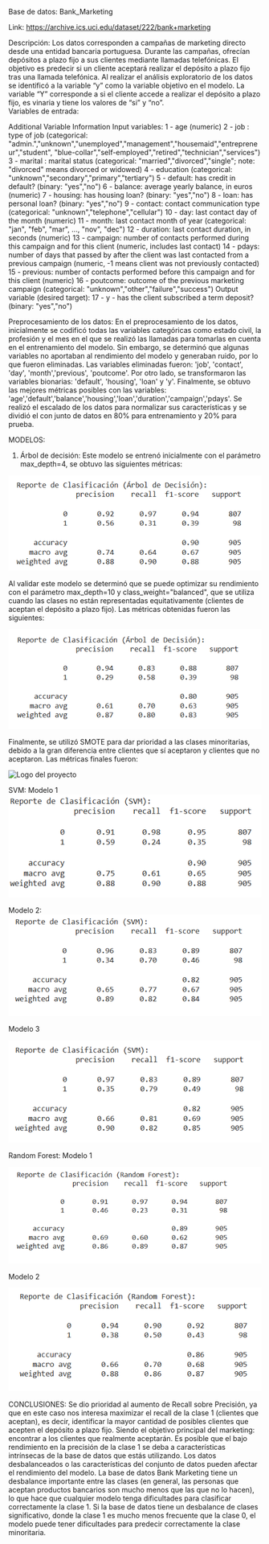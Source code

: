 Base de datos: Bank_Marketing

Link: https://archive.ics.uci.edu/dataset/222/bank+marketing

Descripción: Los datos corresponden a campañas de marketing directo desde una entidad bancaria portuguesa. Durante las campañas, ofrecían depósitos a plazo fijo a sus clientes mediante llamadas telefónicas. El objetivo es predecir si un cliente aceptará realizar el depósito a plazo fijo tras una llamada telefónica. Al realizar el análisis exploratorio de los datos se identificó a la variable “y” como la variable objetivo en el modelo. La variable “Y” corresponde a si el cliente accede a realizar el depósito a plazo fijo, es vinaria y tiene los valores de “si” y “no”.  
Variables de entrada:

Additional Variable Information
Input variables:
   1 - age (numeric)
   2 - job : type of job (categorical: "admin.","unknown","unemployed","management","housemaid","entrepreneur","student",
                                       "blue-collar","self-employed","retired","technician","services") 
   3 - marital : marital status (categorical: "married","divorced","single"; note: "divorced" means divorced or widowed)
   4 - education (categorical: "unknown","secondary","primary","tertiary")
   5 - default: has credit in default? (binary: "yes","no")
   6 - balance: average yearly balance, in euros (numeric) 
   7 - housing: has housing loan? (binary: "yes","no")
   8 - loan: has personal loan? (binary: "yes","no")
   9 - contact: contact communication type (categorical: "unknown","telephone","cellular") 
  10 - day: last contact day of the month (numeric)
  11 - month: last contact month of year (categorical: "jan", "feb", "mar", ..., "nov", "dec")
  12 - duration: last contact duration, in seconds (numeric)
  13 - campaign: number of contacts performed during this campaign and for this client (numeric, includes last contact)
  14 - pdays: number of days that passed by after the client was last contacted from a previous campaign (numeric, -1 means client was not previously contacted)
  15 - previous: number of contacts performed before this campaign and for this client (numeric)
  16 - poutcome: outcome of the previous marketing campaign (categorical: "unknown","other","failure","success")
  Output variable (desired target):
  17 - y - has the client subscribed a term deposit? (binary: "yes","no")

Preprocesamiento de los datos:
En el preprocesamiento de los datos, inicialmente se codificó todas las variables categóricas como estado civil, la profesión y el mes en el que se realizó las llamadas para tomarlas en cuenta en el entrenamiento del modelo. Sin embargo, se determinó que algunas variables no aportaban al rendimiento del modelo y generaban ruido, por lo que fueron eliminadas. Las variables eliminadas fueron: 'job', 'contact', 'day', 'month','previous', 'poutcome'.
Por otro lado, se transformaron las variables bionarias: 'default', 'housing', 'loan' y 'y'. Finalmente, se obtuvo las mejores métricas posibles con las variables: 'age','default','balance','housing','loan','duration','campaign','pdays'.  Se realizó el escalado de los datos para normalizar sus características y se dividió el con junto de datos en 80% para entrenamiento y 20% para prueba.

MODELOS:
1.	Árbol de decisión:
Este modelo se entrenó inicialmente con el parámetro max_depth=4, se obtuvo las siguientes métricas: 

![Logo del proyecto](Arbol_deci_1.png)

Al validar este modelo se determinó que se puede optimizar su rendimiento con el parámetro max_depth=10 y class_weight="balanced", que se utiliza cuando las clases no están representadas equitativamente (clientes de aceptan el depósito a plazo fijo). Las métricas obtenidas fueron las siguientes:

![Logo del proyecto](Arbol_deci_2.png)
 
Finalmente, se utilizó SMOTE para dar prioridad a las clases minoritarias, debido a la gran diferencia entre clientes que sí aceptaron y clientes que no aceptaron. Las métricas finales fueron:
 
![Logo del proyecto](Arbol_deci_3.png)




SVM:
Modelo 1
![Logo del proyecto](SMV_Modelo1.png)
 
Modelo 2:
![Logo del proyecto](SMV_Modelo2.png)

Modelo 3
 
![Logo del proyecto](SMV_Modelo3.png)





Random Forest:
Modelo 1

![Logo del proyecto](Randon_Forest_Modelo1.png)

Modelo 2


![Logo del proyecto](Randon_Forest_Modelo2.png)


CONCLUSIONES:
Se dio prioridad al aumento de Recall sobre Precisión, ya que en este caso nos interesa maximizar el recall de la clase 1 (clientes que aceptan), es decir, identificar la mayor cantidad de posibles clientes que acepten el depósito a plazo fijo. Siendo el objetivo principal del marketing: encontrar a los clientes que realmente aceptarán.
Es posible que el bajo rendimiento en la precisión de la clase 1 se deba a características intrínsecas de la base de datos que estás utilizando. Los datos desbalanceados o las características del conjunto de datos pueden afectar el rendimiento del modelo.
La base de datos Bank Marketing tiene un desbalance importante entre las clases (en general, las personas que aceptan productos bancarios son mucho menos que las que no lo hacen), lo que hace que cualquier modelo tenga dificultades para clasificar correctamente la clase 1.  Si la base de datos tiene un desbalance de clases significativo, donde la clase 1 es mucho menos frecuente que la clase 0, el modelo puede tener dificultades para predecir correctamente la clase minoritaria.
